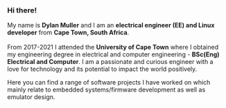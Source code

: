 ### Hi there!

My name is **Dylan Muller** and I am an **electrical engineer (EE) and Linux developer** from **Cape Town, South Africa**.<br/>
<br/>
From 2017-2021 I attended the **University of Cape Town** where I obtained my engineering degree in electrical and computer engineering - **BSc(Eng) Electrical and Computer**. I am a passionate and curious engineer with a love for technology and its potential to impact the world positively. <br/>

Here you can find a range of software projects I have worked on which mainly relate to embedded systems/firmware development as well as emulator design.

